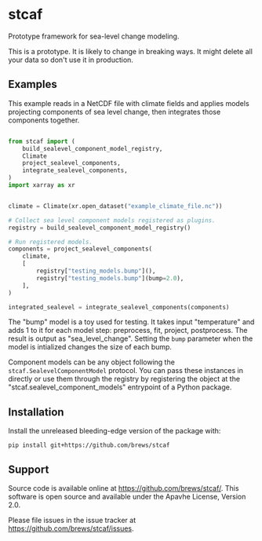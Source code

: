 # stcaf

Prototype framework for sea-level change modeling.

This is a prototype. It is likely to change in breaking ways. It might delete all your data so don't use it in production.

## Examples

This example reads in a NetCDF file with climate fields and applies models projecting components of sea level change, then integrates those components together.

```python

from stcaf import (
    build_sealevel_component_model_registry,
    Climate
    project_sealevel_components,
    integrate_sealevel_components,
)
import xarray as xr


climate = Climate(xr.open_dataset("example_climate_file.nc"))

# Collect sea level component models registered as plugins.
registry = build_sealevel_component_model_registry()

# Run registered models.
components = project_sealevel_components(
    climate,
    [
        registry["testing_models.bump"](),
        registry["testing_models.bump"](bump=2.0),
    ],
)

integrated_sealevel = integrate_sealevel_components(components)
```
The "bump" model is a toy used for testing. It takes input "temperature" and adds 1 to it for each model step: preprocess, fit, project, postprocess. The result is output as "sea_level_change". Setting the `bump` parameter when the model is intialized changes the size of each bump.

Component models can be any object following the `stcaf.SealevelComponentModel` protocol. You can pass these instances in directly or use them through the registry by registering the object at the "stcaf.sealevel_component_models" entrypoint of a Python package.

## Installation

Install the unreleased bleeding-edge version of the package with:
```
pip install git+https://github.com/brews/stcaf
```

## Support

Source code is available online at https://github.com/brews/stcaf/. This software is open source and available under the Apavhe License, Version 2.0.

Please file issues in the issue tracker at https://github.com/brews/stcaf/issues.
